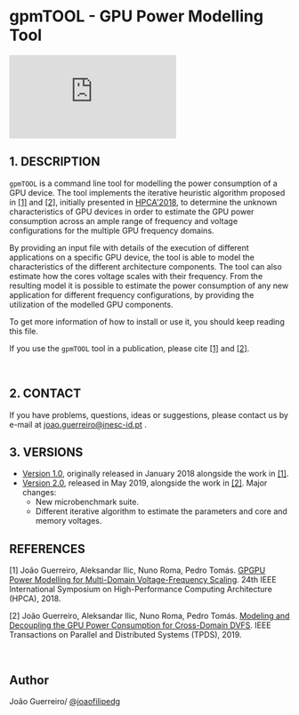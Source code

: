 # gpmTOOL - GPU Power Modelling Tool

![Model](https://github.com/hpc-ulisboa/gpupowermodel/tree/master/model_diagram.pdf)

## 1. DESCRIPTION

``gpmTOOL`` is a command line tool for modelling the power consumption of a GPU device. The tool implements the iterative heuristic algorithm proposed in [[1]](#references) and [[2]](#references), initially presented in [HPCA'2018](https://youtu.be/ppsPx6zaC0U), to determine the unknown characteristics of GPU devices in order to estimate the GPU power consumption across an ample range of frequency and voltage configurations for the multiple GPU frequency domains.

By providing an input file with details of the execution of different applications on a specific GPU device, the tool is able to model the characteristics of the different architecture components. The tool can also estimate how the cores voltage scales with their frequency. From the resulting model it is possible to estimate the power consumption of any new application for different frequency configurations, by providing the utilization of the modelled GPU components.

To get more information of how to install or use it, you should keep reading this file.

If you use the ``gpmTOOL`` tool in a publication, please cite [[1]](#references) and [[2]](#references).

<br/>

## 2. CONTACT

If you have problems, questions, ideas or suggestions, please contact us by e-mail at joao.guerreiro@inesc-id.pt .

## 3. VERSIONS

* [Version 1.0](https://github.com/hpc-ulisboa/gpupowermodel/tree/master/v1.0_HPCA2018), originally released in January 2018 alongside the work in [[1]](#references).
* [Version 2.0](https://github.com/hpc-ulisboa/gpupowermodel/tree/master/v2.0_TPDS2019), released in May 2019, alongside the work in [[2]](#references). Major changes:
    * New microbenchmark suite.
    * Different iterative algorithm to estimate the parameters and core and memory voltages.

## REFERENCES

[1] João Guerreiro, Aleksandar Ilic, Nuno Roma, Pedro Tomás. [GPGPU Power Modelling for Multi-Domain Voltage-Frequency Scaling](https://ieeexplore.ieee.org/abstract/document/8327055). 24th IEEE International Symposium on High-Performance Computing Architecture (HPCA), 2018.

[2] João Guerreiro, Aleksandar Ilic, Nuno Roma, Pedro Tomás. [Modeling and Decoupling the GPU Power Consumption for Cross-Domain DVFS](https://ieeexplore.ieee.org/abstract/document/8716300/).  IEEE Transactions on Parallel and Distributed Systems (TPDS), 2019.

<br/>

## Author
João Guerreiro/ [@joaofilipedg](https://github.com/joaofilipedg)
